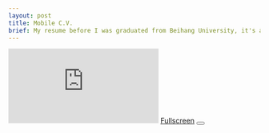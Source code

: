 ```yaml
---
layout: post
title: Mobile C.V. 
brief: My resume before I was graduated from Beihang University, it's a page in iPhone perspective.
---
```

<div class="phone">
	<iframe src="http://edw.ap01.aws.af.cm" frameborder="0"></iframe>
	<a href="http://edw.ap01.aws.af.cm" target="_blank" class="fullscreen" sl-processed="1">Fullscreen</a>
	<button class="phone-home-btn" onclick="document.location='/';"></button>
</div>

<div style="height:600px"></div>

<p style="display:none;">phone hollow class from http://www.idangero.us/framework7/#.VUnrotOqqko</p>